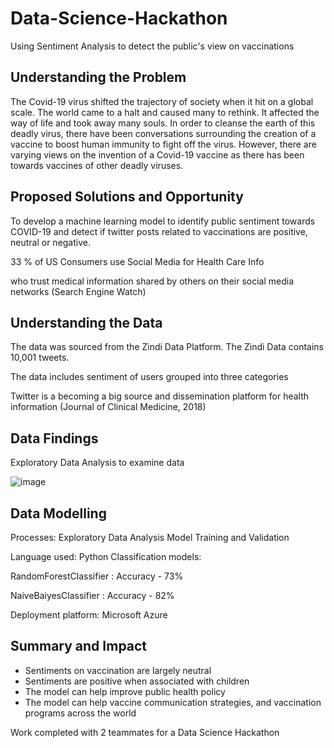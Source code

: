 # Data-Science-Hackathon
Using Sentiment Analysis to detect the public's view on vaccinations

## Understanding the Problem

The Covid-19 virus shifted the trajectory of society when it hit on a global scale. The world came to a halt and caused many to rethink. It affected the way of life and took away many souls. In order to cleanse the earth of this deadly virus, there have been conversations surrounding the creation of a vaccine to boost human immunity to fight off the virus. 
However, there are varying views on the invention of a Covid-19 vaccine as there has been towards vaccines of other deadly viruses.


## Proposed Solutions and Opportunity

To develop a machine learning model to identify public sentiment towards COVID-19 and detect if twitter posts related to vaccinations are positive, neutral or negative.

33 % of US Consumers use Social Media for Health Care Info

who trust medical information shared by others on their social media networks 
(Search Engine Watch)


## Understanding the Data

The data was sourced from the Zindi Data Platform. The Zindi Data contains 10,001 tweets. 

The data includes sentiment of users grouped into three categories

Twitter is a becoming a big source and dissemination platform for health information 
(Journal of Clinical Medicine, 2018)

## Data Findings

Exploratory Data Analysis to examine data

![image](https://user-images.githubusercontent.com/42874096/173897252-e84bc7be-b431-491a-9d0a-7edeac6c7ae3.png)

## Data Modelling

Processes:
Exploratory Data Analysis
Model Training and Validation

Language used: Python
Classification models:

RandomForestClassifier : Accuracy - 73%

NaiveBaiyesClassifier : Accuracy - 82%

Deployment platform: Microsoft Azure

## Summary and Impact

- Sentiments on vaccination are largely neutral
- Sentiments are positive when associated with children
- The model can help improve public health policy
- The model can help vaccine communication strategies, and vaccination programs across the world




Work completed with 2 teammates for a Data Science Hackathon
